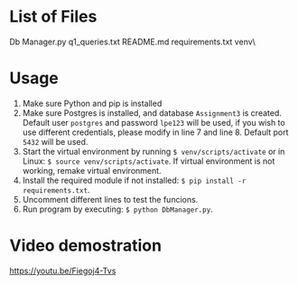 # List of Files
Db Manager.py
q1_queries.txt
README.md
requirements.txt
venv\

# Usage
1. Make sure Python and pip is installed
2. Make sure Postgres is installed, and database `Assignment3` is created. Default user `postgres` and password `lpe123` will be used, if you wish to use different credentials, please modify in line 7 and line 8. Default port `5432` will be used. 
3. Start the virtual environment by running `$ venv/scripts/activate` or in Linux: `$ source venv/scripts/activate`. If virtual environment is not working, remake virtual environment. 
4. Install the required module if not installed: `$ pip install -r requirements.txt`. 
5. Uncomment different lines to test the funcions. 
6. Run program by executing: `$ python DbManager.py`.

# Video demostration
https://youtu.be/Fiegoj4-Tvs